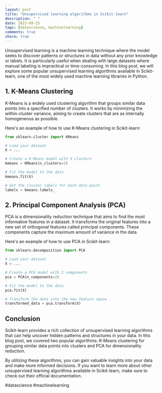 ```yaml
---
layout: post
title: "Unsupervised learning algorithms in Scikit-learn"
description: " "
date: 2023-09-25
tags: [datascience, machinelearning]
comments: true
share: true
---
```


Unsupervised learning is a machine learning technique where the model seeks to discover patterns or structures in data without any prior knowledge or labels. It is particularly useful when dealing with large datasets where manual labeling is impractical or time-consuming. In this blog post, we will explore some popular unsupervised learning algorithms available in Scikit-learn, one of the most widely used machine learning libraries in Python.

## 1. K-Means Clustering

K-Means is a widely used clustering algorithm that groups similar data points into a specified number of clusters. It works by minimizing the within-cluster variance, aiming to create clusters that are as internally homogeneous as possible.

Here's an example of how to use K-Means clustering in Scikit-learn:

```python
from sklearn.cluster import KMeans

# Load your dataset
X = ...

# Create a K-Means model with 3 clusters
kmeans = KMeans(n_clusters=3)

# Fit the model to the data
kmeans.fit(X)

# Get the cluster labels for each data point
labels = kmeans.labels_
```

## 2. Principal Component Analysis (PCA)

PCA is a dimensionality reduction technique that aims to find the most informative features in a dataset. It transforms the original features into a new set of orthogonal features called principal components. These components capture the maximum amount of variance in the data.

Here's an example of how to use PCA in Scikit-learn:

```python
from sklearn.decomposition import PCA

# Load your dataset
X = ...

# Create a PCA model with 2 components
pca = PCA(n_components=2)

# Fit the model to the data
pca.fit(X)

# Transform the data into the new feature space
transformed_data = pca.transform(X)
```

## Conclusion

Scikit-learn provides a rich collection of unsupervised learning algorithms that can help uncover hidden patterns and structures in your data. In this blog post, we covered two popular algorithms: K-Means clustering for grouping similar data points into clusters and PCA for dimensionality reduction. 

By utilizing these algorithms, you can gain valuable insights into your data and make more informed decisions. If you want to learn more about other unsupervised learning algorithms available in Scikit-learn, make sure to check out their official documentation.

#datascience #machinelearning